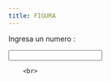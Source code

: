 ```yaml
---
title: FIGURA
---
```


<script type="text/javascript" >


    function recibir() {   
        
     var msj="";
    document.getElementById("nombre").innerHTML =msj;
    var max= document.getElementById("myInput").value;
    //Imprimir figuras de triangulos formados por asteriscos con ciclo for
    var f,c;
    //triangulo rectangulo recto a derechas
    
    for (f=1;f<=max;f++)
    {
        for(c=1;c<=f;c++)
           msj=msj+"*";
        msj=msj+"<br>";
    } 
    //document.write("<br>");
    
    //triangulo rectangulo invertido a izquierdas
    for (f=max-1;f>=1;f--)
    {
        for(c=1;c<=max-f;c++)
            msj=msj+"&nbsp&nbsp";
        for(c=1;c<=f;c++)
            msj=msj+"*";
      msj=msj+"<br>";
    }
    msj=msj+"<br>";
   // document.write("fin");
        document.getElementById("nombre").innerHTML = msj;       

}


/*
        var numero = document.getElementById("texto").value;
        document.getElementById("txt").innerText = numero;
        var n = (numero / 2);

            if (numero % 2 == 0) {
               // document.write("ERROR, Ingrese un numero impar");
               
            }
            else {
                for (var i = 0; i <= n; i++) {
                    for (var j = 0; j < i + 1; j++) {
                        document.write("*");
                    }
                    document.write("<br>");
                }

                for (var i = 1; i <= n; i++) {
                    for (var j = 0; j <= n; j++) {
                        if (j < i) {
                            document.write("&nbsp&nbsp");
                        }
                        else {
                            document.write("*");
                        }
                    }
                    document.write("<br>");
                }
            }
            document.write("<br>");
            document.write("<br>");
        //    document.write('<a href="figura.html">Regresar</a>');
        }


*/
    //}
</script> 


<body>

Ingresa un numero :

<input type="text" id="myInput"  onkeyup="recibir()">
<p id="nombre" style="color:blue;"></p>
<form id="formulario" name="formu">
    	
    	<br>
<!--      Ingresa un numero :
<input type="text" id="texto" onchange="recibir()"/> <!--donde escribe el numero 
-->
<br>
<div id="txt"></div>
</form>
<p id="txt"></p>

</body>


